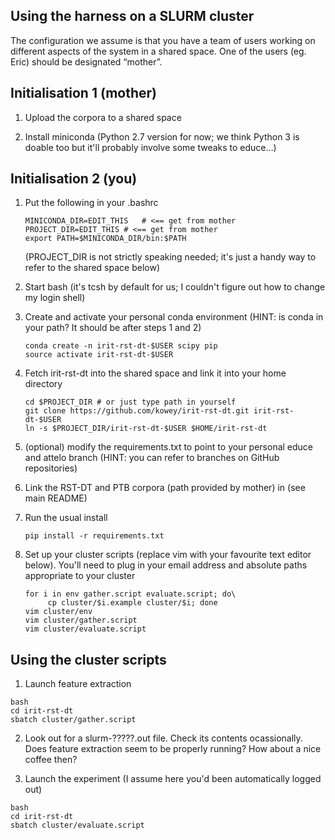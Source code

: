 ## Using the harness on a SLURM cluster

The configuration we assume is that you have a team of users working
on different aspects of the system in a shared space. One of the users
(eg. Eric) should be designated “mother”.

## Initialisation 1 (mother)

1. Upload the corpora to a shared space

2. Install miniconda (Python 2.7 version for now; we think Python 3 is
   doable too but it'll probably involve some tweaks to educe…)

## Initialisation 2 (you)

1. Put the following in your .bashrc

   ```
   MINICONDA_DIR=EDIT_THIS   # <== get from mother
   PROJECT_DIR=EDIT_THIS # <== get from mother
   export PATH=$MINICONDA_DIR/bin:$PATH
   ```

   (PROJECT_DIR is not strictly speaking needed; it's just a handy
   way to refer to the shared space below)

2. Start bash (it's tcsh by default for us; I couldn't figure out
   how to change my login shell)

3. Create and activate your personal conda environment
   (HINT: is conda in your path? It should be after steps 1 and 2)

      ```
      conda create -n irit-rst-dt-$USER scipy pip
      source activate irit-rst-dt-$USER
      ```

4. Fetch irit-rst-dt into the shared space and link it into your
   home directory

    ```
    cd $PROJECT_DIR # or just type path in yourself
    git clone https://github.com/kowey/irit-rst-dt.git irit-rst-dt-$USER
    ln -s $PROJECT_DIR/irit-rst-dt-$USER $HOME/irit-rst-dt
    ```

5. (optional) modify the requirements.txt to point to your personal educe
   and attelo branch (HINT: you can refer to branches on GitHub
   repositories)

6. Link the RST-DT and PTB corpora (path provided by mother) in
   (see main README)

7. Run the usual install

   ```
   pip install -r requirements.txt
   ```

8. Set up your cluster scripts (replace vim with your favourite text
   editor below). You'll need to plug in your email address and
   absolute paths appropriate to your cluster

   ```
   for i in env gather.script evaluate.script; do\
        cp cluster/$i.example cluster/$i; done
   vim cluster/env
   vim cluster/gather.script
   vim cluster/evaluate.script
   ```

## Using the cluster scripts

1. Launch feature extraction

```
bash
cd irit-rst-dt
sbatch cluster/gather.script
```

2. Look out for a slurm-?????.out file. Check its contents ocassionally.
   Does feature extraction seem to be properly running? How about a nice
   coffee then?

3. Launch the experiment (I assume here you'd been automatically logged
   out)

```
bash
cd irit-rst-dt
sbatch cluster/evaluate.script
```
